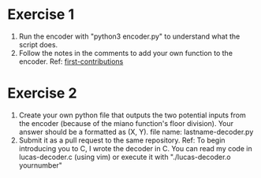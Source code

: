 # Exercise 1
1. Run the encoder with "python3 encoder.py" to understand what the script does.
2. Follow the notes in the comments to add your own function to the encoder.
Ref:  [first-contributions](https://github.com/firstcontributions/first-contributions)

# Exercise 2
1. Create your own python file that outputs the two potential inputs from the encoder (because of the miano function's floor division).  Your answer should be a formatted as (X, Y). file name: lastname-decoder.py
2. Submit it as a pull request to the same repository.
Ref:  To begin introducing you to C, I wrote the decoder in C.  You can read my code in lucas-decoder.c (using vim) or execute it with "./lucas-decoder.o yournumber"

